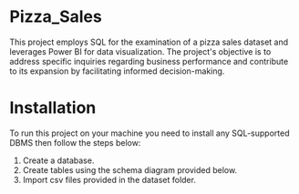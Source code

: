 # Pizza_Sales
This project employs SQL for the examination of a pizza sales dataset and leverages Power BI for data visualization. The project's objective is to address specific inquiries regarding business performance and contribute to its expansion by facilitating informed decision-making.

# Installation
To run this project on your machine you need to install any SQL-supported DBMS then follow the steps below:

1. Create a database.
2. Create tables using the schema diagram provided below.
3. Import csv files provided in the dataset folder.



